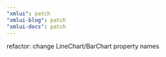 ```yaml
---
"xmlui": patch
"xmlui-blog": patch
"xmlui-docs": patch
---
```


refactor: change LineChart/BarChart property names

